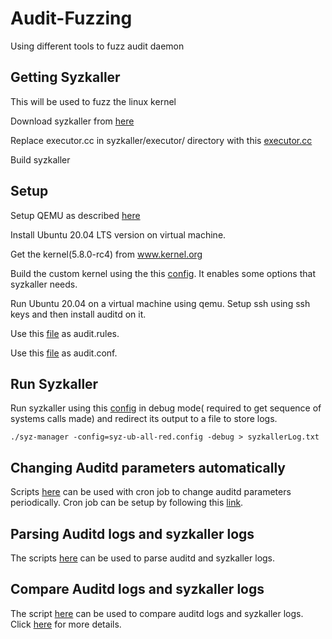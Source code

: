 # Audit-Fuzzing
Using different tools to fuzz audit daemon

## Getting Syzkaller
This will be used to fuzz the linux kernel

Download syzkaller from [here](https://github.com/google/syzkaller)

Replace executor.cc in syzkaller/executor/ directory with this [executor.cc](https://github.com/punnal/Audit-Fuzzing/tree/master/syzkaller/syz-executor)

Build syzkaller

## Setup
Setup QEMU as described [here](https://github.com/google/syzkaller/blob/master/docs/linux/setup_ubuntu-host_qemu-vm_x86-64-kernel.md#qemu)

Install Ubuntu 20.04 LTS version on virtual machine.

Get the kernel(5.8.0-rc4) from www.kernel.org

Build the custom kernel using the this [config](https://github.com/punnal/Audit-Fuzzing/blob/master/custom_kernel_config/kernel.config). It enables some options that syzkaller needs.

Run Ubuntu 20.04 on a virtual machine using qemu. Setup ssh using ssh
keys and then install auditd on it.

Use this [file](https://github.com/punnal/Audit-Fuzzing/blob/master/auditd/audit.rules) as audit.rules.

Use this [file](https://github.com/punnal/Audit-Fuzzing/blob/master/auditd/auditd.conf) as audit.conf.

## Run Syzkaller

Run syzkaller using this [config](https://github.com/punnal/Audit-Fuzzing/tree/master/syzkaller/syzkallerConfig) in debug mode( required to get sequence of systems calls made) and redirect its output to a file to store logs.
```
./syz-manager -config=syz-ub-all-red.config -debug > syzkallerLog.txt

```

## Changing Auditd parameters automatically
Scripts [here](https://github.com/punnal/Audit-Fuzzing/tree/master/change_auditd_parameters) can be used with cron job to change auditd parameters periodically. Cron job can be setup by following this [link](https://www.geeksforgeeks.org/how-to-setup-cron-jobs-in-ubuntu/).

## Parsing Auditd logs and syzkaller logs
The scripts [here](https://github.com/punnal/Audit-Fuzzing/tree/master/parse_logs) can be used to parse auditd and syzkaller logs.

## Compare Auditd logs and syzkaller logs
The script [here](https://github.com/punnal/Audit-Fuzzing/blob/master/compare_logs/simpleCompare.py) can be used to compare auditd logs and syzkaller logs. Click [here](https://github.com/punnal/Audit-Fuzzing/tree/master/compare_logs) for more details.
